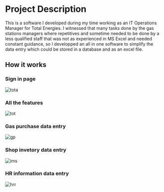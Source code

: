 # Project Description
This is a software I developed during my time working as an IT Operations Manager for Total Energies. I witnessed that many tasks done by the gas stations managers where repetitives
and sometime needed to be done by a less qualified staff that was not as experienced in MS Excel and needed constant guidance, so I developped an all in one software 
to simplify the data entry which could be stored in a database and as an excel file. 

## How it works
### Sign in page
![tota](https://user-images.githubusercontent.com/119140191/212503740-6c80c182-9a50-411f-b472-f2a8a94df045.png)
### All the features
![tot](https://user-images.githubusercontent.com/119140191/212503763-941a7e85-8619-46f7-88a8-573d7afa0dd2.png)
### Gas purchase data entry
![gp](https://user-images.githubusercontent.com/119140191/212503782-3beea76a-0840-4ff8-96a9-35b350e604aa.png)
### Shop invetory data entry
![ims](https://user-images.githubusercontent.com/119140191/212503886-446b877b-9eae-4cf3-b029-43469e5fe5d2.png)
### HR information data entry
![hrr](https://user-images.githubusercontent.com/119140191/212503911-8b711454-2021-4f93-aa5d-77179141a889.png)




